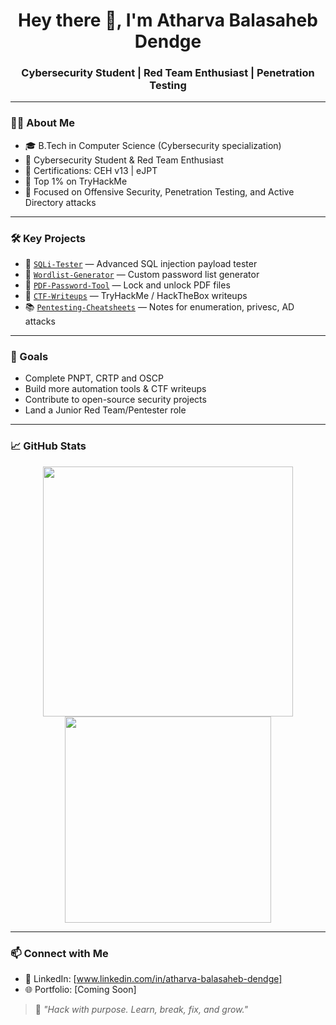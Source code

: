 <h1 align="center">Hey there 👋, I'm Atharva Balasaheb Dendge</h1>
<h3 align="center">Cybersecurity Student | Red Team Enthusiast | Penetration Testing</h3>

---

### 👨‍💻 About Me
- 🎓 B.Tech in Computer Science (Cybersecurity specialization)  
- 🔐 Cybersecurity Student & Red Team Enthusiast  
- 📜 Certifications: CEH v13 | eJPT  
- 🎯 Top 1% on TryHackMe
- 🚀 Focused on Offensive Security, Penetration Testing, and Active Directory attacks

---

### 🛠️ Key Projects
- 🔎 [`SQLi-Tester`](https://github.com/AtharvaDendge/SQLi-Tester) — Advanced SQL injection payload tester  
- 🧰 [`Wordlist-Generator`](https://github.com/AtharvaDendge/Wordlist-Generator.git) — Custom password list generator  
- 🔐 [`PDF-Password-Tool`](https://github.com/AtharvaDendge/PDF-Password-Tool) — Lock and unlock PDF files  
- 🧠 [`CTF-Writeups`](https://github.com/AtharvaDendge/CTF-Writeups) — TryHackMe / HackTheBox writeups  
- 📚 [`Pentesting-Cheatsheets`](https://github.com/AtharvaDendge/Pentesting-Cheatsheets) — Notes for enumeration, privesc, AD attacks

---

### 🚀 Goals
- Complete PNPT, CRTP and OSCP  
- Build more automation tools & CTF writeups  
- Contribute to open-source security projects  
- Land a Junior Red Team/Pentester role

---

### 📈 GitHub Stats
<p align="center">
  <img src="https://github-readme-stats.vercel.app/api?username=AtharvaDendge&show_icons=true&theme=radical" width="400"/>
  <img src="https://github-readme-stats.vercel.app/api/top-langs/?username=AtharvaDendge&layout=compact&theme=radical" width="330"/>
</p>

---

### 📫 Connect with Me
- 💼 LinkedIn: [www.linkedin.com/in/atharva-balasaheb-dendge] 
- 🌐 Portfolio: [Coming Soon]  

> 🚨 *"Hack with purpose. Learn, break, fix, and grow."*
